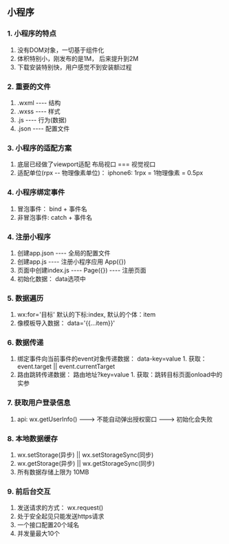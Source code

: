 ## 小程序
### 1. 小程序的特点
  1. 没有DOM对象，一切基于组件化
  2. 体积特别小，刚发布的是1M， 后来提升到2M
  3. 下载安装特别快，用户感觉不到安装额过程
### 2. 重要的文件
  1. .wxml ---- 结构
  2. .wxss ---- 样式
  3. .js   ---- 行为(数据)
  4. .json ---- 配置文件
### 3. 小程序的适配方案
  1. 底层已经做了viewport适配 布局视口 === 视觉视口
  2. 适配单位(rpx -- 物理像素单位)： iphone6: 1rpx = 1物理像素 = 0.5px
### 4. 小程序绑定事件
  1. 冒泡事件： bind + 事件名
  2. 非冒泡事件: catch + 事件名
### 4. 注册小程序
  1. 创建app.json ---- 全局的配置文件
  2. 创建app.js   ---- 注册小程序应用 App({})
  3. 页面中创建index.js ---- Page({}) ---- 注册页面
  4. 初始化数据： data选项中
  
  
### 5. 数据遍历
  1. wx:for='目标' 默认的下标:index, 默认的个体：item
  2. 像模板导入数据： data='{{...item}}'
  
  
### 6. 数据传递
  1. 绑定事件向当前事件的event对象传递数据： data-key=value
    1. 获取： event.target || event.currentTarget
  2. 路由跳转传递数据： 路由地址?key=value
    1. 获取：跳转目标页面onload中的实参
    
### 7. 获取用户登录信息
  1. api: wx.getUserInfo() ---> 不能自动弹出授权窗口 ---> 初始化会失败
  
  
### 8. 本地数据缓存
  1. wx.setStorage(异步) || wx.setStorageSync(同步) 
  2. wx.getStorage(异步) || wx.getStorageSync(同步) 
  3. 所有数据存储上限为 10MB
  
### 9. 前后台交互
  1. 发送请求的方式： wx.request()
  2. 处于安全起见只能发送https请求
  3. 一个接口配置20个域名
  4. 并发量最大10个